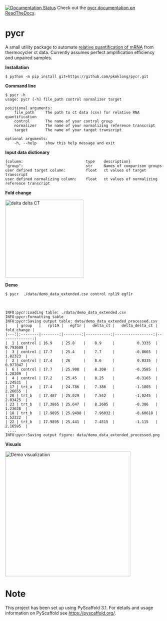 [![Documentation Status](https://readthedocs.org/projects/docs/badge/?version=latest)](https://pycr.readthedocs.io/en/latest/) Check out the [pycr documentation on ReadTheDocs](https://pycr.readthedocs.io/en/latest/). 


pycr
====
A small utility package to automate [relative quantification of mRNA](https://en.wikipedia.org/wiki/Real-time_polymerase_chain_reaction) from thermocycler ct data. 
Currently assumes perfect amplification efficiency and unpaired samples.

<b>Installation</b>

    $ python -m pip install git+https://github.com/pkmklong/pycr.git

<b>Command line</b>

    $ pycr -h
    usage: pycr [-h] file_path control normalizer target

    positional arguments:
        file_path     The path to ct data (csv) for relative RNA quantification
        control       The name of your control group
        normalizer    The name of your normalizing reference transcript
        target        The name of your target transcript

    optional arguments:
        -h, --help    show this help message and exit
        
        
<b>Input data dictionary</b>
```
{column:                            type    description}
"group":                            str     Names of comparison groups
user defined target column:         float   ct values of target transcript
user defined normalizing column:    float   ct values of normalizing reference transcript
```

<b>Fold change</b>

<img src="https://github.com/pkmklong/pycr/blob/master/images/ddct.svg" height="250"  class="center" title="delta delta CT">


<b>Demo</b>

    $ pycr  ./data/demo_data_extended.csv control rpl19 egf1r
<br>    

    INFO:pycr:Loading table: ./data/demo_data_extended.csv
    INFO:pycr:Formatting table
    INFO:pycr:Saving output table: data/demo_data_extended_processed.csv
    |    | group   |   rpl19 |   egf1r |   delta_ct |   delta_delta_ct |   fold_change |
    |---:|:--------|--------:|--------:|-----------:|-----------------:|--------------:|
    |  1 | control | 16.9    | 25.8    |    8.9     |          0.3335  |      0.793609 |
    |  3 | control | 17.7    | 25.4    |    7.7     |         -0.8665  |      1.82323  |
    |  2 | control | 17.4    | 26      |    8.6     |          0.0335  |      0.977047 |
    |  6 | control | 17.7    | 25.908  |    8.208   |         -0.3585  |      1.28209  |
    |  4 | control | 17.2    | 25.45   |    8.25    |         -0.3165  |      1.24531  |
    | 17 | trt_a   | 17.4    | 24.786  |    7.386   |         -1.1805  |      2.26655  |
    | 20 | trt_b   | 17.487  | 25.029  |    7.542   |         -1.0245  |      2.03425  |
    | 23 | trt_b   | 17.3865 | 25.647  |    8.2605  |         -0.306   |      1.23628  |
    | 18 | trt_b   | 17.9895 | 25.9498 |    7.96032 |         -0.60618 |      1.52222  |
    | 22 | trt_b   | 17.9895 | 25.441  |    7.4515  |         -1.115   |      2.16595  | 
     ....
    INFO:pycr:Saving output figure: data/demo_data_extended_processed.png


<b>Visuals</b>

<img src="https://github.com/pkmklong/pycr/blob/master/images/demo_data_extended_processed.png" height="400"  class="center" title="Demo visualization">


Note
====

This project has been set up using PyScaffold 3.1. For details and usage
information on PyScaffold see https://pyscaffold.org/.
